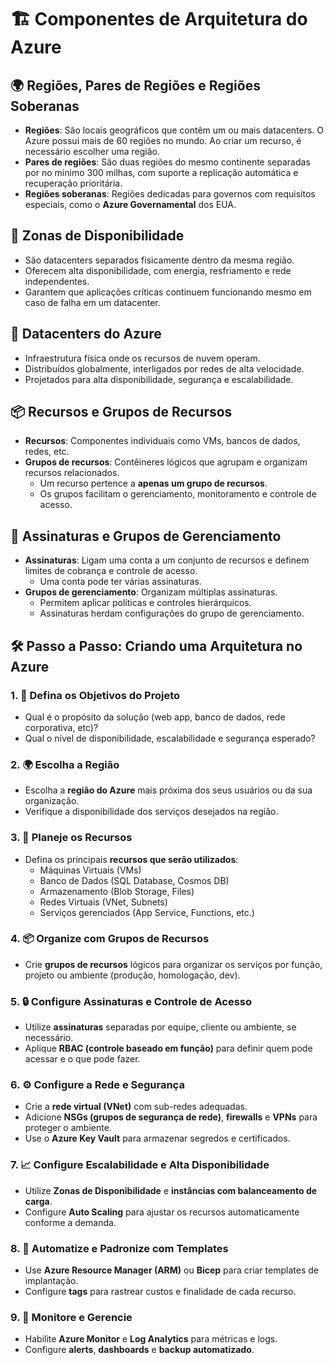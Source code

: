 # 🏗️ Componentes de Arquitetura do Azure

## 🌍 Regiões, Pares de Regiões e Regiões Soberanas

- **Regiões**: São locais geográficos que contêm um ou mais datacenters. O Azure possui mais de 60 regiões no mundo. Ao criar um recurso, é necessário escolher uma região.
- **Pares de regiões**: São duas regiões do mesmo continente separadas por no mínimo 300 milhas, com suporte a replicação automática e recuperação prioritária.
- **Regiões soberanas**: Regiões dedicadas para governos com requisitos especiais, como o **Azure Governamental** dos EUA.

## 🏢 Zonas de Disponibilidade

- São datacenters separados fisicamente dentro da mesma região.
- Oferecem alta disponibilidade, com energia, resfriamento e rede independentes.
- Garantem que aplicações críticas continuem funcionando mesmo em caso de falha em um datacenter.

## 🧩 Datacenters do Azure

- Infraestrutura física onde os recursos de nuvem operam.
- Distribuídos globalmente, interligados por redes de alta velocidade.
- Projetados para alta disponibilidade, segurança e escalabilidade.

## 📦 Recursos e Grupos de Recursos

- **Recursos**: Componentes individuais como VMs, bancos de dados, redes, etc.
- **Grupos de recursos**: Contêineres lógicos que agrupam e organizam recursos relacionados.
  - Um recurso pertence a **apenas um grupo de recursos**.
  - Os grupos facilitam o gerenciamento, monitoramento e controle de acesso.

## 🔐 Assinaturas e Grupos de Gerenciamento

- **Assinaturas**: Ligam uma conta a um conjunto de recursos e definem limites de cobrança e controle de acesso.
  - Uma conta pode ter várias assinaturas.
- **Grupos de gerenciamento**: Organizam múltiplas assinaturas.
  - Permitem aplicar políticas e controles hierárquicos.
  - Assinaturas herdam configurações do grupo de gerenciamento.
 
## 🛠️ Passo a Passo: Criando uma Arquitetura no Azure

### 1. 📌 Defina os Objetivos do Projeto
- Qual é o propósito da solução (web app, banco de dados, rede corporativa, etc)?
- Qual o nível de disponibilidade, escalabilidade e segurança esperado?

### 2. 🌍 Escolha a Região
- Escolha a **região do Azure** mais próxima dos seus usuários ou da sua organização.
- Verifique a disponibilidade dos serviços desejados na região.

### 3. 🧱 Planeje os Recursos
- Defina os principais **recursos que serão utilizados**:
  - Máquinas Virtuais (VMs)
  - Banco de Dados (SQL Database, Cosmos DB)
  - Armazenamento (Blob Storage, Files)
  - Redes Virtuais (VNet, Subnets)
  - Serviços gerenciados (App Service, Functions, etc.)

### 4. 📦 Organize com Grupos de Recursos
- Crie **grupos de recursos** lógicos para organizar os serviços por função, projeto ou ambiente (produção, homologação, dev).

### 5. 🔒 Configure Assinaturas e Controle de Acesso
- Utilize **assinaturas** separadas por equipe, cliente ou ambiente, se necessário.
- Aplique **RBAC (controle baseado em função)** para definir quem pode acessar e o que pode fazer.

### 6. ⚙️ Configure a Rede e Segurança
- Crie a **rede virtual (VNet)** com sub-redes adequadas.
- Adicione **NSGs (grupos de segurança de rede)**, **firewalls** e **VPNs** para proteger o ambiente.
- Use o **Azure Key Vault** para armazenar segredos e certificados.

### 7. 📈 Configure Escalabilidade e Alta Disponibilidade
- Utilize **Zonas de Disponibilidade** e **instâncias com balanceamento de carga**.
- Configure **Auto Scaling** para ajustar os recursos automaticamente conforme a demanda.

### 8. 🧩 Automatize e Padronize com Templates
- Use **Azure Resource Manager (ARM)** ou **Bicep** para criar templates de implantação.
- Configure **tags** para rastrear custos e finalidade de cada recurso.

### 9. 📝 Monitore e Gerencie
- Habilite **Azure Monitor** e **Log Analytics** para métricas e logs.
- Configure **alerts**, **dashboards** e **backup automatizado**.
